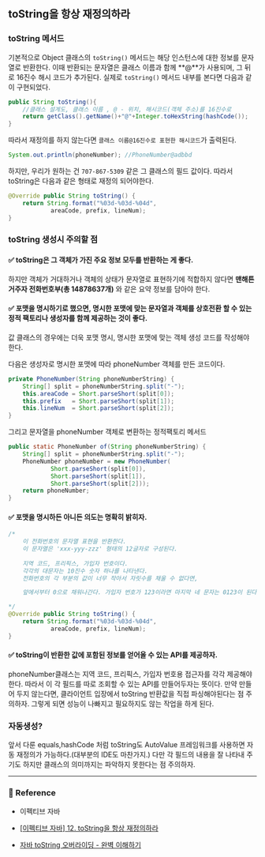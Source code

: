 ## toString을 항상 재정의하라

### toString 메서드
기본적으로 Object 클래스의 `toString()` 메서드는 해당 인스턴스에 대한 정보를 문자열로 반환한다. 이때 반환되는 문자열은 클래스 이름과 함께 **@**가 사용되며,
그 뒤로 16진수 해시 코드가 추가된다.
실제로 `toString()` 메서드 내부를 본다면 다음과 같이 구현되었다.

```java
public String toString(){
	//클래스 설계도, 클래스 이름 , @ - 위치, 해시코드(객체 주소)를 16진수로
	return getClass().getName()+"@"+Integer.toHexString(hashCode());
}

```
따라서 재정의를 하지 않는다면 `클래스 이름@16진수로 표현한 해시코드`가 출력된다.

```java
System.out.println(phoneNumber); //PhoneNumber@adbbd
```
하지만, 우리가 원하는 건 `707-867-5309` 같은 그 클래스의 필드 값이다. 따라서 toString은 다음과 같은 형태로 재정의 되어야한다.

```java
@Override public String toString() {
    return String.format("%03d-%03d-%04d",
            areaCode, prefix, lineNum);
}

```

### toString 생성시 주의할 점

#### ✅ toString은 그 객체가 가진 주요 정보 모두를 반환하는 게 좋다.
하지만 객체가 거대하거나 객체의 상태가 문자열로 표현하기에 적합하지 않다면 **맨해튼 거주자 전화번호부(총 14878637개)** 와 같은 요약 정보를 담아야 한다.

#### ✅ 포맷을 명시하기로 했으면, 명시한 포맷에 맞는 문자열과 객체를 상호전환 할 수 있는 정적 팩토리나 생성자를 함께 제공하는 것이 좋다.
값 클래스의 경우에는 더욱 포맷 명시, 명시한 포맷에 맞는 객체 생성 코드를 작성해야 한다.

다음은 생성자로 명시한 포맷에 따라 phoneNumber 객체를 만든 코드이다.

```java
private PhoneNumber(String phoneNumberString) {
    String[] split = phoneNumberString.split("-");
    this.areaCode = Short.parseShort(split[0]);
    this.prefix   = Short.parseShort(split[1]);
    this.lineNum  = Short.parseShort(split[2]);
}
```

그리고 문자열을 phoneNumber 객체로 변환하는 정적팩토리 메서드

```java
public static PhoneNumber of(String phoneNumberString) {
	String[] split = phoneNumberString.split("-");
	PhoneNumber phoneNumber = new PhoneNumber(
			Short.parseShort(split[0]),
			Short.parseShort(split[1]),
			Short.parseShort(split[2]));
	return phoneNumber;
}

```
#### ✅ 포맷을 명시하든 아니든 의도는 명확히 밝히자.

```java
/*
	이 전화번호의 문자열 표현을 반환한다.
	이 문자열은 'xxx-yyy-zzz' 형태의 12글자로 구성된다.
	
	지역 코드, 프리픽스, 가입자 번호이다.
	각각의 대문자는 10진수 숫자 하나를 나타낸다.
	전화번호의 각 부분의 값이 너무 작아서 자릿수를 채울 수 없다면,

	앞에서부터 0으로 채워나간다. 가입자 번호가 123이라면 마지막 네 문자는 0123이 된다.

*/
@Override public String toString() {
    return String.format("%03d-%03d-%04d",
            areaCode, prefix, lineNum);
}

```


#### ✅ toString이 반환한 값에 포함된 정보를 얻어올 수 있는 API를 제공하자.
phoneNumber클래스는 지역 코드, 프리픽스, 가입자 번호용 접근자를 각각 제공해야 한다. 따라서 이 각 필드를 따로 조회할 수 있는 API를 만들어두자는 뜻이다.
만약 만들어 두지 않는다면, 클라이언트 입장에서 toString 반환값을 직접 파싱해야된다는 점 주의하자. 그렇게 되면 성능이 나빠지고 필요하지도 않는 작업을 하게 된다.


### 자동생성?
앞서 다룬 equals,hashCode 처럼 toString도 AutoValue 프레임워크를 사용하면 자동 재정의가 가능하다.(대부분의 IDE도 마찬가지.)
다만 각 필드의 내용을 잘 나타내 주기도 하지만 클래스의 의미까지는 파악하지 못한다는 점 주의하자.

---

### 📌 Reference

- 이펙티브 자바
- [[이펙티브 자바] 12. toString을 항상 재정의하라](https://velog.io/@0sunset0/%EC%9D%B4%ED%8E%99%ED%8B%B0%EB%B8%8C-%EC%9E%90%EB%B0%94-toString%EC%9D%84-%ED%95%AD%EC%83%81-%EC%9E%AC%EC%A0%95%EC%9D%98%ED%95%98%EB%9D%BC)

- [자바 toString 오버라이딩 - 완벽 이해하기](https://inpa.tistory.com/entry/JAVA-%E2%98%95-toString-%EB%A9%94%EC%84%9C%EB%93%9C-%EC%9E%AC%EC%A0%95%EC%9D%98-%EC%99%84%EB%B2%BD-%EC%9D%B4%ED%95%B4%ED%95%98%EA%B8%B0)

